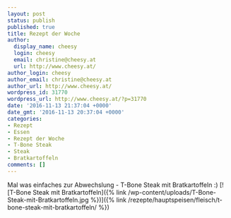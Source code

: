 ```yaml
---
layout: post
status: publish
published: true
title: Rezept der Woche
author:
  display_name: cheesy
  login: cheesy
  email: christine@cheesy.at
  url: http://www.cheesy.at/
author_login: cheesy
author_email: christine@cheesy.at
author_url: http://www.cheesy.at/
wordpress_id: 31770
wordpress_url: http://www.cheesy.at/?p=31770
date: '2016-11-13 21:37:04 +0000'
date_gmt: '2016-11-13 20:37:04 +0000'
categories:
- Rezept
- Essen
- Rezept der Woche
- T-Bone Steak
- Steak
- Bratkartoffeln
comments: []
---
```

Mal was einfaches zur Abwechslung - T-Bone Steak mit Bratkartoffeln :)
[![T-Bone Steak mit Bratkartoffeln]({% link /wp-content/uploads/T-Bone-Steak-mit-Bratkartoffeln.jpg %})]({% link /rezepte/hauptspeisen/fleisch/t-bone-steak-mit-bratkartoffeln/ %})

